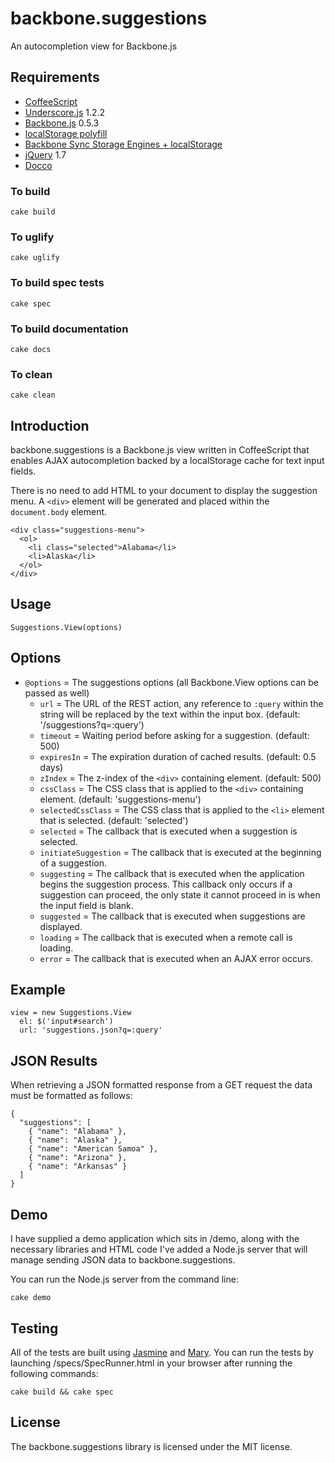 backbone.suggestions
====================

An autocompletion view for Backbone.js

Requirements
------------
* [CoffeeScript](http://jashkenas.github.com/coffee-script/)
* [Underscore.js](http://documentcloud.github.com/underscore/) 1.2.2
* [Backbone.js](http://documentcloud.github.com/backbone/) 0.5.3
* [localStorage polyfill](https://gist.github.com/350433)
* [Backbone Sync Storage Engines + localStorage](https://gist.github.com/1468270)
* [jQuery](http://jquery.com) 1.7
* [Docco](http://jashkenas.github.com/docco/)

### To build

    cake build
    
### To uglify

    cake uglify
    
### To build spec tests

    cake spec
    
### To build documentation

    cake docs
    
### To clean

    cake clean

Introduction
------------
backbone.suggestions is a Backbone.js view written in CoffeeScript that enables AJAX autocompletion backed by a localStorage cache for text input fields.

There is no need to add HTML to your document to display the suggestion menu. A `<div>` element will be generated and placed within the `document.body` element.
  
    <div class="suggestions-menu">
      <ol>
        <li class="selected">Alabama</li>
        <li>Alaska</li>
      </ol>
    </div>

Usage
-----
    Suggestions.View(options)
  
Options
-------
* `@options` = The suggestions options (all Backbone.View options can be passed as well)
  * `url` = The URL of the REST action, any reference to `:query` within the string will be replaced by the text within the input box. (default: '/suggestions?q=:query')
  * `timeout` = Waiting period before asking for a suggestion. (default: 500)
  * `expiresIn` = The expiration duration of cached results. (default: 0.5 days)
  * `zIndex` = The z-index of the `<div>` containing element. (default: 500)
  * `cssClass` = The CSS class that is applied to the `<div>` containing element. (default: 'suggestions-menu')
  * `selectedCssClass` = The CSS class that is applied to the `<li>` element that is selected. (default: 'selected')
  * `selected` = The callback that is executed when a suggestion is selected.
  * `initiateSuggestion` = The callback that is executed at the beginning of a suggestion.
  * `suggesting` = The callback that is executed when the application begins the suggestion process. This callback only occurs if a suggestion can proceed, the only state it cannot proceed in is when the input field is blank.
  * `suggested` = The callback that is executed when suggestions are displayed.
  * `loading` = The callback that is executed when a remote call is loading.
  * `error` = The callback that is executed when an AJAX error occurs.
  
Example
-------
    view = new Suggestions.View
      el: $('input#search')
      url: 'suggestions.json?q=:query'

JSON Results
------------
When retrieving a JSON formatted response from a GET request the data must be formatted as follows:

    {
      "suggestions": [
        { "name": "Alabama" },
        { "name": "Alaska" },
        { "name": "American Samoa" },
        { "name": "Arizona" },
        { "name": "Arkansas" }
      ]
    }

Demo
----
I have supplied a demo application which sits in /demo, along with the necessary libraries and HTML code I've added a Node.js server that will manage sending JSON data to backbone.suggestions.

You can run the Node.js server from the command line:

    cake demo
    
Testing
-------
All of the tests are built using [Jasmine](http://pivotal.github.com/jasmine/) and [Mary](https://github.com/alexeypetrushin/mary). You can run the tests by launching /specs/SpecRunner.html in your browser after running the following commands:

    cake build && cake spec

License
-------
The backbone.suggestions library is licensed under the MIT license.